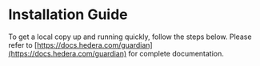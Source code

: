 # Installation Guide

To get a local copy up and running quickly, follow the steps below. Please refer to [https://docs.hedera.com/guardian](https://docs.hedera.com/guardian) for complete documentation.
